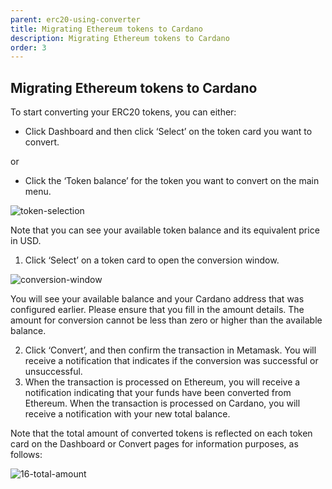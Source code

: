 ```yaml
---
parent: erc20-using-converter
title: Migrating Ethereum tokens to Cardano
description: Migrating Ethereum tokens to Cardano
order: 3
---
```


## Migrating Ethereum tokens to Cardano

To start converting your ERC20 tokens, you can either:

+ Click Dashboard and then click ‘Select’ on the token card you want to convert.

or 

+ Click the ‘Token balance’ for the token you want to convert on the main menu. 

![token-selection](https://ucarecdn.com/a36e5e29-85fe-48e3-a5dd-ff47108173ed/)

Note that you can see your available token balance and its equivalent price in USD.

1. Click ‘Select’ on a token card to open the conversion window. 	

![conversion-window](https://ucarecdn.com/884ec85b-4b7f-4c24-a872-51ab458bb593/)

You will see your available balance and your Cardano address that was configured earlier. Please ensure that you fill in the amount details. The amount for conversion cannot be less than zero or higher than the available balance.  

2. Click ‘Convert’, and then confirm the transaction in Metamask. You will receive a notification that indicates if the conversion was  successful or unsuccessful.
3. When the transaction is processed on Ethereum, you will receive a notification indicating that your funds have been converted from Ethereum. When the transaction is processed on Cardano, you will receive a notification with your new total balance.

Note that the total amount of converted tokens is reflected on each token card on the Dashboard or Convert pages for information purposes, as follows:

![16-total-amount](https://ucarecdn.com/e1b80f96-70f9-4f7c-b4a1-a49562bf69f4/)
